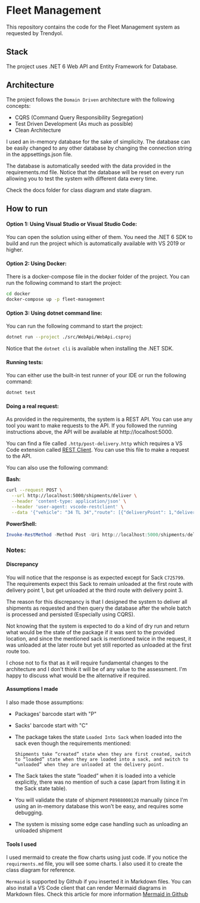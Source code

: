 # Fleet Management

This repository contains the code for the Fleet Management system as requested by Trendyol.

## Stack

The project uses .NET 6 Web API and Entity Framework for Database.

## Architecture

The project follows the `Domain Driven` architecture with the following concepts:

- CQRS (Command Query Responsibility Segregation)
- Test Driven Development (As much as possible)
- Clean Architecture

I used an in-memory database for the sake of simplicity. The database can be easily changed to any other database by changing the connection string in the appsettings.json file.

The database is automatically seeded with the data provided in the requirements.md file.
Notice that the database will be reset on every run allowing you to test the system with different data every time.

Check the docs folder for class diagram and state diagram.

## How to run

#### Option 1: Using Visual Studio or Visual Studio Code:

You can open the solution using either of them. You need the .NET 6 SDK to build and run the project which is automatically available with VS 2019 or higher.

#### Option 2: Using Docker:

There is a docker-compose file in the docker folder of the project. You can run the following command to start the project:

```bash
cd docker
docker-compose up -p fleet-management
```

#### Option 3: Using dotnet command line:

You can run the following command to start the project:

```bash
dotnet run --project ./src/WebApi/WebApi.csproj
```

Notice that the `dotnet cli` is available when installing the .NET SDK.

#### Running tests:

You can either use the built-in test runner of your IDE or run the following command:

```bash
dotnet test
```

#### Doing a real request:

As provided in the requirements, the system is a REST API. You can use any tool you want to make requests to the API.
If you followed the running instructions above, the API will be available at http://localhost:5000.

You can find a file called `.http/post-delivery.http` which requires a VS Code extension called [REST Client](https://marketplace.visualstudio.com/items?itemName=humao.rest-client). You can use this file to make a request to the API.

You can also use the following command:

**Bash:**

```bash
curl --request POST \
  --url http://localhost:5000/shipments/deliver \
  --header 'content-type: application/json' \
  --header 'user-agent: vscode-restclient' \
  --data '{"vehicle": "34 TL 34","route": [{"deliveryPoint": 1,"deliveries": [{"barcode": "P7988000121"},{"barcode": "P7988000122"},{"barcode": "P7988000123"},{"barcode": "P8988000121"},{"barcode": "C725799"}]},{"deliveryPoint": 2,"deliveries": [{"barcode": "P8988000123"},{"barcode": "P8988000124"},{"barcode": "P8988000125"},{"barcode": "C725799"}]},{"deliveryPoint": 3,"deliveries": [{"barcode": "P9988000126"},{"barcode": "P9988000127"},{"barcode": "P9988000128"},{"barcode": "P9988000129"},{"barcode": "P9988000130"}]}]}'
```

**PowerShell:**

```powershell
Invoke-RestMethod -Method Post -Uri http://localhost:5000/shipments/deliver -Headers @{'content-type'='application/json';'user-agent'='vscode-restclient'} -Body '{"vehicle": "34 TL 34","route": [{"deliveryPoint": 1,"deliveries": [{"barcode": "P7988000121"},{"barcode": "P7988000122"},{"barcode": "P7988000123"},{"barcode": "P8988000121"},{"barcode": "C725799"}]},{"deliveryPoint": 2,"deliveries": [{"barcode": "P8988000123"},{"barcode": "P8988000124"},{"barcode": "P8988000125"},{"barcode": "C725799"}]},{"deliveryPoint": 3,"deliveries": [{"barcode": "P9988000126"},{"barcode": "P9988000127"},{"barcode": "P9988000128"},{"barcode": "P9988000129"},{"barcode": "P9988000130"}]}]}'
```

### Notes:

#### Discrepancy

You will notice that the response is as expected except for Sack `C725799`. The requirements expect this Sack to remain unloaded at the first route with delivery point 1, but get unloaded at the third route with delivery point 3.

The reason for this discrepancy is that I designed the system to deliver all shipments as requested and then query the database after the whole batch is processed and persisted (Especially using CQRS).

Not knowing that the system is expected to do a kind of dry run and return what would be the state of the package if it was sent to the provided location, and since the mentioned sack is mentioned twice in the request, it was unloaded at the later route but yet still reported as unloaded at the first route too.

I chose not to fix that as it will require fundamental changes to the architecture and I don't think it will be of any value to the assessment. I'm happy to discuss what would be the alternative if required.

#### Assumptions I made

I also made those assumptions:

- Packages' barcode start with "P"
- Sacks' barcode start with "C"
- The package takes the state `Loaded Into Sack` when loaded into the sack even though the requirements mentioned:

  `Shipments take “created” state when they are first created, switch to “loaded” state when they are loaded into a sack, and switch to “unloaded” when they are unloaded at the delivery point.`

- The Sack takes the state “loaded” when it is loaded into a vehicle explicitly, there was no mention of such a case (apart from listing it in the Sack state table).
- You will validate the state of shipment `P8988000120` manually (since I'm using an in-memory database this won't be easy, and requires some debugging.
- The system is missing some edge case handling such as unloading an unloaded shipment

#### Tools I used

I used mermaid to create the flow charts using just code. If you notice the `requirments.md` file, you will see some charts.
I also used it to create the class diagram for reference.

`Mermaid` is supported by Github if you inserted it in Markdown files. You can also install a VS Code client that can render Mermaid diagrams in Markdown files.
Check this article for more information [Mermaid in Github](https://github.blog/2022-02-14-include-diagrams-markdown-files-mermaid/)
